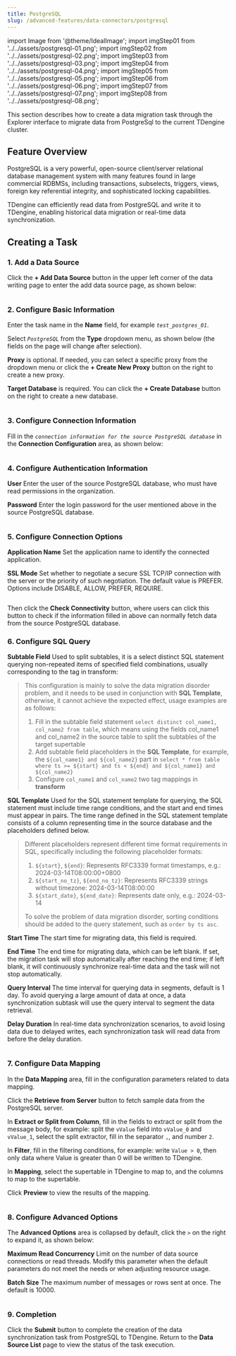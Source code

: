 ```yaml
---
title: PostgreSQL
slug: /advanced-features/data-connectors/postgresql
---
```


import Image from '@theme/IdealImage';
import imgStep01 from '../../assets/postgresql-01.png';
import imgStep02 from '../../assets/postgresql-02.png';
import imgStep03 from '../../assets/postgresql-03.png';
import imgStep04 from '../../assets/postgresql-04.png';
import imgStep05 from '../../assets/postgresql-05.png';
import imgStep06 from '../../assets/postgresql-06.png';
import imgStep07 from '../../assets/postgresql-07.png';
import imgStep08 from '../../assets/postgresql-08.png';

This section describes how to create a data migration task through the Explorer interface to migrate data from PostgreSql to the current TDengine cluster.

## Feature Overview

PostgreSQL is a very powerful, open-source client/server relational database management system with many features found in large commercial RDBMSs, including transactions, subselects, triggers, views, foreign key referential integrity, and sophisticated locking capabilities.

TDengine can efficiently read data from PostgreSQL and write it to TDengine, enabling historical data migration or real-time data synchronization.

## Creating a Task

### 1. Add a Data Source

Click the **+ Add Data Source** button in the upper left corner of the data writing page to enter the add data source page, as shown below:

<figure>
<Image img={imgStep01} alt=""/>
</figure>

### 2. Configure Basic Information

Enter the task name in the **Name** field, for example *`test_postgres_01`*.

Select *`PostgreSQL`* from the **Type** dropdown menu, as shown below (the fields on the page will change after selection).

**Proxy** is optional. If needed, you can select a specific proxy from the dropdown menu or click the **+ Create New Proxy** button on the right to create a new proxy.

**Target Database** is required. You can click the **+ Create Database** button on the right to create a new database.

<figure>
<Image img={imgStep02} alt=""/>
</figure>

### 3. Configure Connection Information

Fill in the *`connection information for the source PostgreSQL database`* in the **Connection Configuration** area, as shown below:

<figure>
<Image img={imgStep03} alt=""/>
</figure>

### 4. Configure Authentication Information

**User** Enter the user of the source PostgreSQL database, who must have read permissions in the organization.

**Password** Enter the login password for the user mentioned above in the source PostgreSQL database.

<figure>
<Image img={imgStep04} alt=""/>
</figure>

### 5. Configure Connection Options

**Application Name** Set the application name to identify the connected application.

**SSL Mode** Set whether to negotiate a secure SSL TCP/IP connection with the server or the priority of such negotiation. The default value is PREFER. Options include DISABLE, ALLOW, PREFER, REQUIRE.

<figure>
<Image img={imgStep05} alt=""/>
</figure>

Then click the **Check Connectivity** button, where users can click this button to check if the information filled in above can normally fetch data from the source PostgreSQL database.

### 6. Configure SQL Query

**Subtable Field** Used to split subtables, it is a select distinct SQL statement querying non-repeated items of specified field combinations, usually corresponding to the tag in transform:
> This configuration is mainly to solve the data migration disorder problem, and it needs to be used in conjunction with **SQL Template**, otherwise, it cannot achieve the expected effect, usage examples are as follows:
>
> 1. Fill in the subtable field statement `select distinct col_name1, col_name2 from table`, which means using the fields col_name1 and col_name2 in the source table to split the subtables of the target supertable
> 2. Add subtable field placeholders in the **SQL Template**, for example, the `${col_name1} and ${col_name2}` part in `select * from table where ts >= ${start} and ts < ${end} and ${col_name1} and ${col_name2}`
> 3. Configure `col_name1` and `col_name2` two tag mappings in **transform**

**SQL Template** Used for the SQL statement template for querying, the SQL statement must include time range conditions, and the start and end times must appear in pairs. The time range defined in the SQL statement template consists of a column representing time in the source database and the placeholders defined below.
> Different placeholders represent different time format requirements in SQL, specifically including the following placeholder formats:
>
> 1. `${start}`, `${end}`: Represents RFC3339 format timestamps, e.g.: 2024-03-14T08:00:00+0800
> 2. `${start_no_tz}`, `${end_no_tz}`: Represents RFC3339 strings without timezone: 2024-03-14T08:00:00
> 3. `${start_date}`, `${end_date}`: Represents date only, e.g.: 2024-03-14
>
> To solve the problem of data migration disorder, sorting conditions should be added to the query statement, such as `order by ts asc`.

**Start Time** The start time for migrating data, this field is required.

**End Time** The end time for migrating data, which can be left blank. If set, the migration task will stop automatically after reaching the end time; if left blank, it will continuously synchronize real-time data and the task will not stop automatically.

**Query Interval** The time interval for querying data in segments, default is 1 day. To avoid querying a large amount of data at once, a data synchronization subtask will use the query interval to segment the data retrieval.

**Delay Duration** In real-time data synchronization scenarios, to avoid losing data due to delayed writes, each synchronization task will read data from before the delay duration.

<figure>
<Image img={imgStep06} alt=""/>
</figure>

### 7. Configure Data Mapping

In the **Data Mapping** area, fill in the configuration parameters related to data mapping.

Click the **Retrieve from Server** button to fetch sample data from the PostgreSQL server.

In **Extract or Split from Column**, fill in the fields to extract or split from the message body, for example: split the `vValue` field into `vValue_0` and `vValue_1`, select the split extractor, fill in the separator `,`, and number `2`.

In **Filter**, fill in the filtering conditions, for example: write `Value > 0`, then only data where Value is greater than 0 will be written to TDengine.

In **Mapping**, select the supertable in TDengine to map to, and the columns to map to the supertable.

Click **Preview** to view the results of the mapping.

<figure>
<Image img={imgStep07} alt=""/>
</figure>

### 8. Configure Advanced Options

The **Advanced Options** area is collapsed by default, click the `>` on the right to expand it, as shown below:

**Maximum Read Concurrency** Limit on the number of data source connections or read threads. Modify this parameter when the default parameters do not meet the needs or when adjusting resource usage.

**Batch Size** The maximum number of messages or rows sent at once. The default is 10000.

<figure>
<Image img={imgStep08} alt=""/>
</figure>

### 9. Completion

Click the **Submit** button to complete the creation of the data synchronization task from PostgreSQL to TDengine. Return to the **Data Source List** page to view the status of the task execution.

